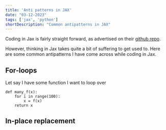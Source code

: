 ```yaml
---
title: 'Anti patterns in JAX'
date: "03-12-2023"
tags: ['jax', 'python']
shortDescription: "Common antipatterns in JAX"
---
```


Coding in Jax is fairly straight forward, as advertised on their [github repo](https://github.com/google/jax).

However, thinking in Jax takes quite a bit of suffering to get used to. Here are some common antipatterns I have come across while coding in Jax. 

## For-loops

Let say I have some function I want to loop over

```
def many_f(x):
    for i in range(100):
        x = f(x)
    return x
```

## In-place replacement

## 

